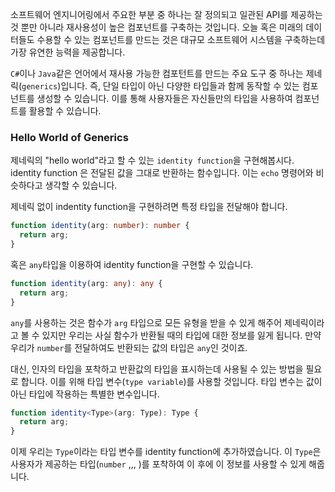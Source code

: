 소프트웨어 엔지니어링에서 주요한 부분 중 하나는 잘 정의되고 일관된 API를 제공하는 것 뿐만 아니라 재사용성이 높은 컴포넌트를 구축하는 것입니다. 오늘 혹은 미래의 데이터들도 수용할 수 있는 컴포넌트를 만드는 것은 대규모 소프트웨어 시스템을 구축하는데 가장 유연한 능력을 제공합니다.

`C#`이나 `Java`같은 언어에서 재사용 가능한 컴포턴트를 만드는 주요 도구 중 하나는 제네릭(`generics`)입니다. 즉, 단일 타입이 아닌 다양한 타입들과 함께 동작할 수 있는 컴포넌트를 생성할 수 있습니다. 이를 통해 사용자들은 자신들만의 타입을 사용하여 컴포넌트를 활용할 수 있습니다.

### Hello World of Generics

제네릭의 "hello world"라고 할 수 있는 `identity function`을 구현해봅시다. identity function 은 전달된 값을 그대로 반환하는 함수입니다. 이는 `echo` 명령어와 비슷하다고 생각할 수 있습니다.

제네릭 없이 indentity function을 구현하려면 특정 타입을 전달해야 합니다.

```ts
function identity(arg: number): number {
  return arg;
}
```

혹은 `any`타입을 이용하여 identity function을 구현할 수 있습니다.

```ts
function identity(arg: any): any {
  return arg;
}
```

`any`를 사용하는 것은 함수가 `arg` 타입으로 모든 유형을 받을 수 있게 해주어 제네릭이라고 볼 수 있지만 우리는 사실 함수가 반환될 때의 타입에 대한 정보를 잃게 됩니다. 만약 우리가 `number`를 전달하여도 반환되는 값의 타입은 `any`인 것이죠.

대신, 인자의 타입을 포착하고 반환값의 타입을 표시하는데 사용될 수 있는 방법을 필요로 합니다. 이를 위해 타입 변수(`type variable`)를 사용할 것입니다. 타입 변수는 값이 아닌 타입에 작용하는 특별한 변수입니다.

```ts
function identity<Type>(arg: Type): Type {
  return arg;
}
```

이제 우리는 `Type`이라는 타입 변수를 identity function에 추가하였습니다. 이 `Type`은 사용자가 제공하는 타입(`number` ,,, )를 포착하여 이 후에 이 정보를 사용할 수 있게 해줍니다. 
